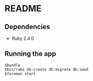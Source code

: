 # README

## Dependencies

* Ruby 2.4.0

## Running the app

```
$bundle
$bin/rake db:create db:migrate db:seed
$foreman start
```